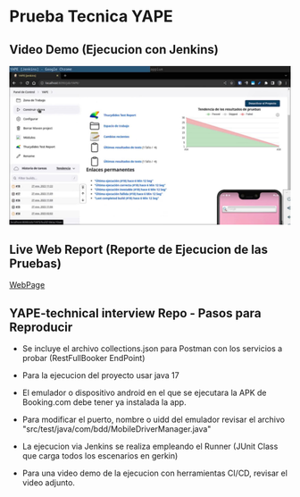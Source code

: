 # Prueba Tecnica YAPE

## Video Demo (Ejecucion con Jenkins)

[![Watch the video](./miniature-YTB.jpg)](https://youtu.be/zOlobbafeEg)

## Live Web Report (Reporte de Ejecucion de las Pruebas)

[WebPage](https://jahirmedinacs.github.io/YAPE-technical-interview/)



## YAPE-technical interview Repo - Pasos para Reproducir

- Se incluye el archivo collections.json para Postman con los servicios a probar (RestFullBooker EndPoint)
- Para la ejecucion del proyecto usar java 17
- El emulador o dispositivo android en el que se ejecutara la APK de Booking.com debe tener ya instalada la app.
- Para modificar el puerto, nombre o uidd del emulador revisar el archivo "src/test/java/com/bdd/MobileDriverManager.java"
- La ejecucion via Jenkins se realiza empleando el Runner (JUnit Class que carga todos los escenarios en gerkin)

- Para una video demo de la ejecucion con herramientas CI/CD, revisar el video adjunto.

